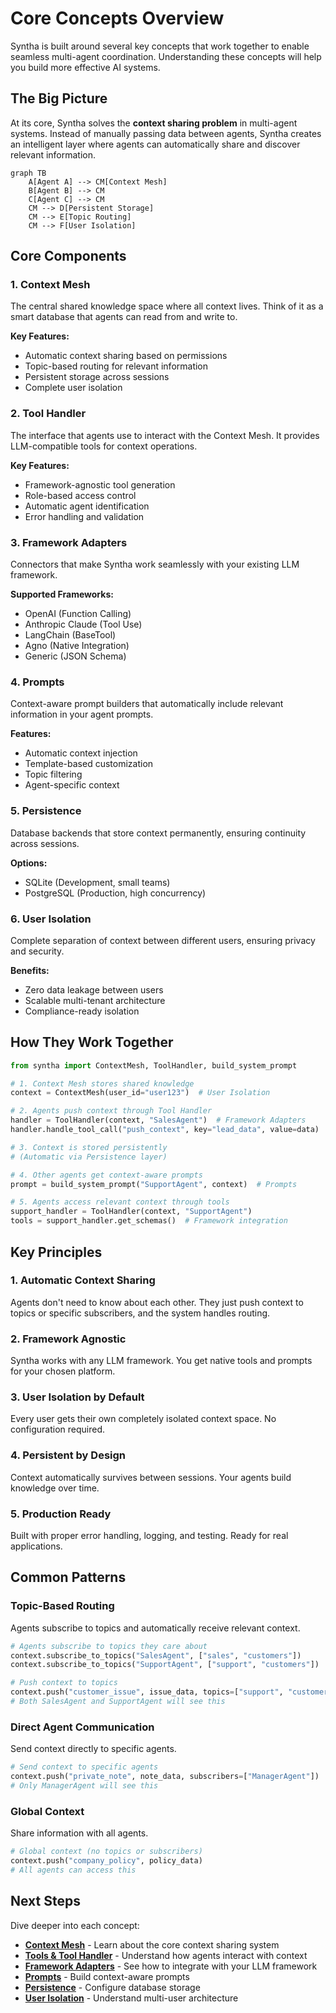 # Core Concepts Overview

Syntha is built around several key concepts that work together to enable seamless multi-agent coordination. Understanding these concepts will help you build more effective AI systems.

## The Big Picture

At its core, Syntha solves the **context sharing problem** in multi-agent systems. Instead of manually passing data between agents, Syntha creates an intelligent layer where agents can automatically share and discover relevant information.

```mermaid
graph TB
    A[Agent A] --> CM[Context Mesh]
    B[Agent B] --> CM
    C[Agent C] --> CM
    CM --> D[Persistent Storage]
    CM --> E[Topic Routing]
    CM --> F[User Isolation]
```

## Core Components

### 1. Context Mesh
The central shared knowledge space where all context lives. Think of it as a smart database that agents can read from and write to.

**Key Features:**
- Automatic context sharing based on permissions
- Topic-based routing for relevant information
- Persistent storage across sessions
- Complete user isolation

### 2. Tool Handler
The interface that agents use to interact with the Context Mesh. It provides LLM-compatible tools for context operations.

**Key Features:**
- Framework-agnostic tool generation
- Role-based access control
- Automatic agent identification
- Error handling and validation

### 3. Framework Adapters
Connectors that make Syntha work seamlessly with your existing LLM framework.

**Supported Frameworks:**
- OpenAI (Function Calling)
- Anthropic Claude (Tool Use)
- LangChain (BaseTool)
- Agno (Native Integration)
- Generic (JSON Schema)

### 4. Prompts
Context-aware prompt builders that automatically include relevant information in your agent prompts.

**Features:**
- Automatic context injection
- Template-based customization
- Topic filtering
- Agent-specific context

### 5. Persistence
Database backends that store context permanently, ensuring continuity across sessions.

**Options:**
- SQLite (Development, small teams)
- PostgreSQL (Production, high concurrency)

### 6. User Isolation
Complete separation of context between different users, ensuring privacy and security.

**Benefits:**
- Zero data leakage between users
- Scalable multi-tenant architecture
- Compliance-ready isolation

## How They Work Together

```python
from syntha import ContextMesh, ToolHandler, build_system_prompt

# 1. Context Mesh stores shared knowledge
context = ContextMesh(user_id="user123")  # User Isolation

# 2. Agents push context through Tool Handler
handler = ToolHandler(context, "SalesAgent")  # Framework Adapters
handler.handle_tool_call("push_context", key="lead_data", value=data)

# 3. Context is stored persistently
# (Automatic via Persistence layer)

# 4. Other agents get context-aware prompts
prompt = build_system_prompt("SupportAgent", context)  # Prompts

# 5. Agents access relevant context through tools
support_handler = ToolHandler(context, "SupportAgent")
tools = support_handler.get_schemas()  # Framework integration
```

## Key Principles

### 1. Automatic Context Sharing
Agents don't need to know about each other. They just push context to topics or specific subscribers, and the system handles routing.

### 2. Framework Agnostic
Syntha works with any LLM framework. You get native tools and prompts for your chosen platform.

### 3. User Isolation by Default
Every user gets their own completely isolated context space. No configuration required.

### 4. Persistent by Design
Context automatically survives between sessions. Your agents build knowledge over time.

### 5. Production Ready
Built with proper error handling, logging, and testing. Ready for real applications.

## Common Patterns

### Topic-Based Routing
Agents subscribe to topics and automatically receive relevant context.

```python
# Agents subscribe to topics they care about
context.subscribe_to_topics("SalesAgent", ["sales", "customers"])
context.subscribe_to_topics("SupportAgent", ["support", "customers"])

# Push context to topics
context.push("customer_issue", issue_data, topics=["support", "customers"])
# Both SalesAgent and SupportAgent will see this
```

### Direct Agent Communication
Send context directly to specific agents.

```python
# Send context to specific agents
context.push("private_note", note_data, subscribers=["ManagerAgent"])
# Only ManagerAgent will see this
```

### Global Context
Share information with all agents.

```python
# Global context (no topics or subscribers)
context.push("company_policy", policy_data)
# All agents can access this
```

## Next Steps

Dive deeper into each concept:

- **[Context Mesh](context-mesh.md)** - Learn about the core context sharing system
- **[Tools & Tool Handler](tools.md)** - Understand how agents interact with context
- **[Framework Adapters](adapters.md)** - See how to integrate with your LLM framework
- **[Prompts](prompts.md)** - Build context-aware prompts
- **[Persistence](persistence.md)** - Configure database storage
- **[User Isolation](user-isolation.md)** - Understand multi-user architecture